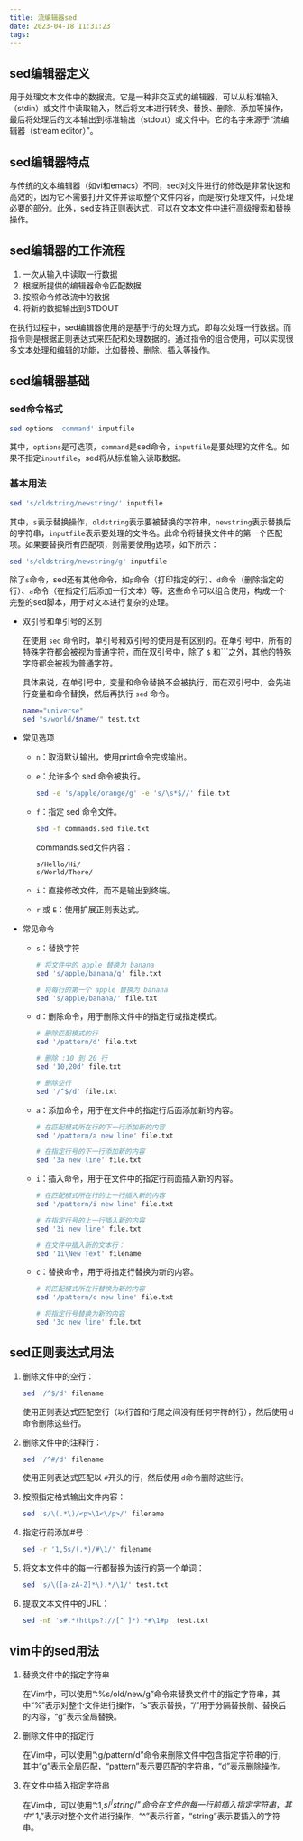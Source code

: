 ```yaml
---
title: 流编辑器sed
date: 2023-04-18 11:31:23
tags:
---
```


## sed编辑器定义

用于处理文本文件中的数据流。它是一种非交互式的编辑器，可以从标准输入（stdin）或文件中读取输入，然后将文本进行转换、替换、删除、添加等操作，最后将处理后的文本输出到标准输出（stdout）或文件中。它的名字来源于“流编辑器（stream editor）”。

## sed编辑器特点

与传统的文本编辑器（如vi和emacs）不同，sed对文件进行的修改是非常快速和高效的，因为它不需要打开文件并读取整个文件内容，而是按行处理文件，只处理必要的部分。此外，sed支持正则表达式，可以在文本文件中进行高级搜索和替换操作。

## sed编辑器的工作流程

1. 一次从输入中读取一行数据
2. 根据所提供的编辑器命令匹配数据
3. 按照命令修改流中的数据
4. 将新的数据输出到STDOUT

在执行过程中，sed编辑器使用的是基于行的处理方式，即每次处理一行数据。而指令则是根据正则表达式来匹配和处理数据的。通过指令的组合使用，可以实现很多文本处理和编辑的功能，比如替换、删除、插入等操作。

## sed编辑器基础

### sed命令格式

```bash
sed options 'command' inputfile
```

其中，`options`是可选项，`command`是sed命令，`inputfile`是要处理的文件名。如果不指定`inputfile`，sed将从标准输入读取数据。

### 基本用法

```bash
sed 's/oldstring/newstring/' inputfile
```

其中，`s`表示替换操作，`oldstring`表示要被替换的字符串，`newstring`表示替换后的字符串，`inputfile`表示要处理的文件名。此命令将替换文件中的第一个匹配项。如果要替换所有匹配项，则需要使用`g`选项，如下所示：

```bash
sed 's/oldstring/newstring/g' inputfile
```

除了`s`命令，sed还有其他命令，如`p`命令（打印指定的行）、`d`命令（删除指定的行）、`a`命令（在指定行后添加一行文本）等。这些命令可以组合使用，构成一个完整的sed脚本，用于对文本进行复杂的处理。

- 双引号和单引号的区别

    在使用 `sed` 命令时，单引号和双引号的使用是有区别的。在单引号中，所有的特殊字符都会被视为普通字符，而在双引号中，除了 `$` 和```之外，其他的特殊字符都会被视为普通字符。

    具体来说，在单引号中，变量和命令替换不会被执行，而在双引号中，会先进行变量和命令替换，然后再执行 `sed` 命令。

    ```bash
    name="universe"
    sed "s/world/$name/" test.txt
    ```

- 常见选项
  - `n`：取消默认输出，使用print命令完成输出。
  - `e`：允许多个 sed 命令被执行。

    ```bash
    sed -e 's/apple/orange/g' -e 's/\s*$//' file.txt
    ```

  - `f`：指定 sed 命令文件。

    ```bash
    sed -f commands.sed file.txt
    ```

    commands.sed文件内容：

    ```text
    s/Hello/Hi/
    s/World/There/
    ```

  - `i`：直接修改文件，而不是输出到终端。
  - `r` 或 `E`：使用扩展正则表达式。
- 常见命令
  - `s`：替换字符

    ```bash
    # 将文件中的 apple 替换为 banana
    sed 's/apple/banana/g' file.txt
    
    # 将每行的第一个 apple 替换为 banana
    sed 's/apple/banana/' file.txt
    ```

  - `d`：删除命令，用于删除文件中的指定行或指定模式。

    ```bash
    # 删除匹配模式的行
    sed '/pattern/d' file.txt
    
    # 删除 :10 到 20 行
    sed '10,20d' file.txt
    
    # 删除空行
    sed '/^$/d' file.txt
    ```

  - `a`：添加命令，用于在文件中的指定行后面添加新的内容。

    ```bash
    # 在匹配模式所在行的下一行添加新的内容
    sed '/pattern/a new line' file.txt
    
    # 在指定行号的下一行添加新的内容
    sed '3a new line' file.txt
    ```

  - `i`：插入命令，用于在文件中的指定行前面插入新的内容。

    ```bash
    # 在匹配模式所在行的上一行插入新的内容
    sed '/pattern/i new line' file.txt
    
    # 在指定行号的上一行插入新的内容
    sed '3i new line' file.txt
    
    # 在文件中插入新的文本行：
    sed '1i\New Text' filename
    ```

  - `c`：替换命令，用于将指定行替换为新的内容。

    ```bash
    # 将匹配模式所在行替换为新的内容
    sed '/pattern/c new line' file.txt
    
    # 将指定行号替换为新的内容
    sed '3c new line' file.txt
    ```

## sed正则表达式用法

1. 删除文件中的空行：

    ```bash
    sed '/^$/d' filename
    ```

    使用正则表达式匹配空行（以行首和行尾之间没有任何字符的行），然后使用 `d` 命令删除这些行。

2. 删除文件中的注释行：

    ```bash
    sed '/^#/d' filename
    ```

    使用正则表达式匹配以 `#`开头的行，然后使用 `d`命令删除这些行。

3. 按照指定格式输出文件内容：

    ```bash
    sed 's/\(.*\)/<p>\1<\/p>/' filename
    ```

4. 指定行前添加#号：

    ```bash
    sed -r '1,5s/(.*)/#\1/' filename
    ```

5. 将文本文件中的每一行都替换为该行的第一个单词：

    ```bash
    sed 's/\([a-zA-Z]*\).*/\1/' test.txt
    ```

6. 提取文本文件中的URL：

    ```bash
    sed -nE 's#.*(https?://[^ ]*).*#\1#p' test.txt
    ```

## vim中的sed用法

1. 替换文件中的指定字符串

    在Vim中，可以使用“:%s/old/new/g”命令来替换文件中的指定字符串，其中“%”表示对整个文件进行操作，“s”表示替换，“/”用于分隔替换前、替换后的内容，“g”表示全局替换。

2. 删除文件中的指定行

    在Vim中，可以使用“:g/pattern/d”命令来删除文件中包含指定字符串的行，其中“g”表示全局匹配，“pattern”表示要匹配的字符串，“d”表示删除操作。

3. 在文件中插入指定字符串

    在Vim中，可以使用“:1,$s/^/string/”命令在文件的每一行前插入指定字符串，其中“1,$”表示对整个文件进行操作，“^”表示行首，“string”表示要插入的字符串。
